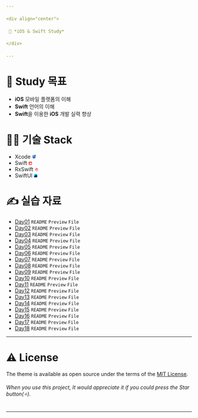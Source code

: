 ```yaml
---

<div align="center">

 💜 *iOS & Swift Study*

</div>

---
```


# 🧐 Study 목표
- **iOS** 모바일 플랫폼의 이해  
- **Swift** 언어의 이해  
- **Swift**을 이용한 **iOS** 개발 실력 향상  

# 👨‍💻 기술 Stack
- Xcode ![xcode]  
- Swift ![swift]  
- RxSwift ![rxswift]  
- SwiftUI ![swiftui]  

# ✍️ 실습 자료
- [Day01](https://github.com/DCherish/iOS_N_Swift/tree/main/Day01) `README` `Preview` `File`  
- [Day02](https://github.com/DCherish/iOS_N_Swift/tree/main/Day02) `README` `Preview` `File`  
- [Day03](https://github.com/DCherish/iOS_N_Swift/tree/main/Day03) `README` `Preview` `File`  
- [Day04](https://github.com/DCherish/iOS_N_Swift/tree/main/Day04) `README` `Preview` `File`  
- [Day05](https://github.com/DCherish/iOS_N_Swift/tree/main/Day05) `README` `Preview` `File`  
- [Day06](https://github.com/DCherish/iOS_N_Swift/tree/main/Day06) `README` `Preview` `File`  
- [Day07](https://github.com/DCherish/iOS_N_Swift/tree/main/Day07) `README` `Preview` `File`  
- [Day08](https://github.com/DCherish/iOS_N_Swift/tree/main/Day08) `README` `Preview` `File`  
- [Day09](https://github.com/DCherish/iOS_N_Swift/tree/main/Day09) `README` `Preview` `File`  
- [Day10](https://github.com/DCherish/iOS_N_Swift/tree/main/Day10) `README` `Preview` `File`  
- [Day11](https://github.com/DCherish/iOS_N_Swift/tree/main/Day11) `README` `Preview` `File`  
- [Day12](https://github.com/DCherish/iOS_N_Swift/tree/main/Day12) `README` `Preview` `File`  
- [Day13](https://github.com/DCherish/iOS_N_Swift/tree/main/Day13) `README` `Preview` `File`  
- [Day14](https://github.com/DCherish/iOS_N_Swift/tree/main/Day14) `README` `Preview` `File`  
- [Day15](https://github.com/DCherish/iOS_N_Swift/tree/main/Day15) `README` `Preview` `File`  
- [Day16](https://github.com/DCherish/iOS_N_Swift/tree/main/Day16) `README` `Preview` `File`  
- [Day17](https://github.com/DCherish/iOS_N_Swift/tree/main/Day17) `README` `Preview` `File`  
- [Day18](https://github.com/DCherish/iOS_N_Swift/tree/main/Day18) `README` `Preview` `File`  

---

# ⚠️ License
The theme is available as open source under the terms of the [MIT License](https://github.com/DCherish/iOS_N_Swift/blob/main/LICENSE).  
###### *When you use this project, It would appreciate it if you could press the Star button*(⭐).

---

<!-- Stack Icon Refernces -->

[xcode]: /image/xcode.png
[swift]: /image/swift.png
[rxswift]: /image/rxswift.png
[swiftui]: /image/swiftui.png